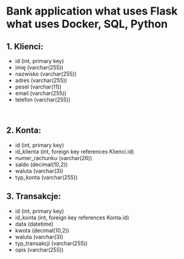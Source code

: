<h1>Bank application what uses Flask what uses Docker, SQL, Python</h1>

<h2>1. Klienci:</h2>
<ul>
  <li>id (int, primary key)</li>
  <li>imię (varchar(255))</li>
  <li>nazwisko (varchar(255))</li>
  <li>adres (varchar(255))</li>
  <li>pesel (varchar(11))</li>
  <li>email (varchar(255))</li>
  <li>telefon (varchar(255))</li>
</ul>
<br/>
<h2>2. Konta:</h2>
<ul>
  <li>id (int, primary key)</li>
  <li>id_klienta (int, foreign key references Klienci.id)</li>
  <li>numer_rachunku (varchar(26))</li>
  <li>saldo (decimal(10,2))</li>
  <li>waluta (varchar(3))</li>
  <li>typ_konta (varchar(255))</li>
</ul>
<h2>3. Transakcje:</h2>
<ul>
  <li>id (int, primary key)</li>
  <li>id_konta (int, foreign key references Konta.id)</li>
  <li>data (datetime)</li>
  <li>kwota (decimal(10,2))</li>
  <li>waluta (varchar(3))</li>
  <li>typ_transakcji (varchar(255))</li>
  <li>opis (varchar(255))</li>
</ul>
